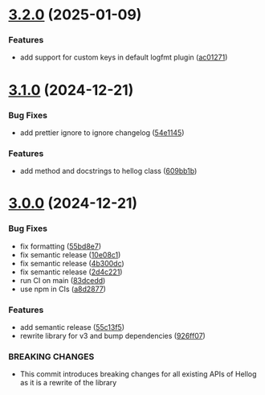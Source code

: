 # [3.2.0](https://github.com/LMaxence/hellog/compare/v3.1.0...v3.2.0) (2025-01-09)


### Features

* add support for custom keys in default logfmt plugin ([ac01271](https://github.com/LMaxence/hellog/commit/ac01271956949d8c01cb736a11838559a6b046c2))

# [3.1.0](https://github.com/LMaxence/hellog/compare/v3.0.0...v3.1.0) (2024-12-21)


### Bug Fixes

* add prettier ignore to ignore changelog ([54e1145](https://github.com/LMaxence/hellog/commit/54e1145dddb59fc43807b537e176d5f5db59b705))


### Features

* add  method and docstrings to hellog class ([609bb1b](https://github.com/LMaxence/hellog/commit/609bb1bb5ebdea26237b647687be12868f1cdfd7))

# [3.0.0](https://github.com/LMaxence/hellog/compare/v2.3.1...v3.0.0) (2024-12-21)


### Bug Fixes

* fix formatting ([55bd8e7](https://github.com/LMaxence/hellog/commit/55bd8e77e7f1feeffa37f9bc60f31efcbe4cd483))
* fix semantic release ([10e08c1](https://github.com/LMaxence/hellog/commit/10e08c19f8cd91a7568cca2672b827de2f7b6183))
* fix semantic release ([4b300dc](https://github.com/LMaxence/hellog/commit/4b300dcb2536e905058fbe9ed7c42328a02b3b7c))
* fix semantic release ([2d4c221](https://github.com/LMaxence/hellog/commit/2d4c221b4e2b85727b9ad1a705628c18cdfab931))
* run CI on main ([83dcedd](https://github.com/LMaxence/hellog/commit/83dcedd7f48b2daebed394f7e31cb14ae68437b9))
* use npm in CIs ([a8d2877](https://github.com/LMaxence/hellog/commit/a8d287734db0a5eb708ea726973943b74877a0ab))


### Features

* add semantic release ([55c13f5](https://github.com/LMaxence/hellog/commit/55c13f576e61de5f0d1aea2f0ef343c94bcbff98))
* rewrite library for v3 and bump dependencies ([926ff07](https://github.com/LMaxence/hellog/commit/926ff07d5b3204efcc155db3057ccbb5739154a8))


### BREAKING CHANGES

* This commit introduces breaking changes for all existing APIs of Hellog as it is a rewrite of the library
